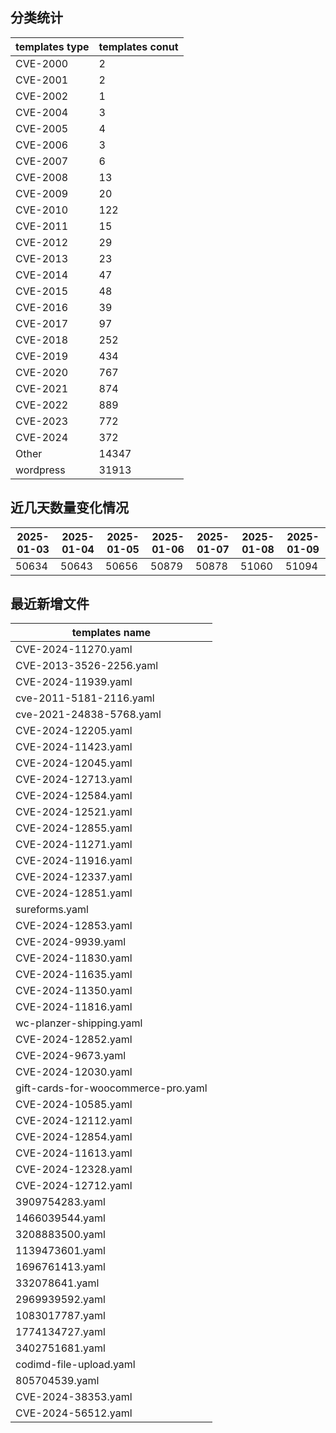 ## 分类统计
| templates type | templates conut | 
| --- | --- |
| CVE-2000 | 2 |
| CVE-2001 | 2 |
| CVE-2002 | 1 |
| CVE-2004 | 3 |
| CVE-2005 | 4 |
| CVE-2006 | 3 |
| CVE-2007 | 6 |
| CVE-2008 | 13 |
| CVE-2009 | 20 |
| CVE-2010 | 122 |
| CVE-2011 | 15 |
| CVE-2012 | 29 |
| CVE-2013 | 23 |
| CVE-2014 | 47 |
| CVE-2015 | 48 |
| CVE-2016 | 39 |
| CVE-2017 | 97 |
| CVE-2018 | 252 |
| CVE-2019 | 434 |
| CVE-2020 | 767 |
| CVE-2021 | 874 |
| CVE-2022 | 889 |
| CVE-2023 | 772 |
| CVE-2024 | 372 |
| Other | 14347 |
| wordpress | 31913 |
## 近几天数量变化情况
|2025-01-03 | 2025-01-04 | 2025-01-05 | 2025-01-06 | 2025-01-07 | 2025-01-08 | 2025-01-09|
|--- | ------ | ------ | ------ | ------ | ------ | ---|
|50634 | 50643 | 50656 | 50879 | 50878 | 51060 | 51094|
## 最近新增文件
| templates name | 
| --- |
| CVE-2024-11270.yaml |
| CVE-2013-3526-2256.yaml |
| CVE-2024-11939.yaml |
| cve-2011-5181-2116.yaml |
| cve-2021-24838-5768.yaml |
| CVE-2024-12205.yaml |
| CVE-2024-11423.yaml |
| CVE-2024-12045.yaml |
| CVE-2024-12713.yaml |
| CVE-2024-12584.yaml |
| CVE-2024-12521.yaml |
| CVE-2024-12855.yaml |
| CVE-2024-11271.yaml |
| CVE-2024-11916.yaml |
| CVE-2024-12337.yaml |
| CVE-2024-12851.yaml |
| sureforms.yaml |
| CVE-2024-12853.yaml |
| CVE-2024-9939.yaml |
| CVE-2024-11830.yaml |
| CVE-2024-11635.yaml |
| CVE-2024-11350.yaml |
| CVE-2024-11816.yaml |
| wc-planzer-shipping.yaml |
| CVE-2024-12852.yaml |
| CVE-2024-9673.yaml |
| CVE-2024-12030.yaml |
| gift-cards-for-woocommerce-pro.yaml |
| CVE-2024-10585.yaml |
| CVE-2024-12112.yaml |
| CVE-2024-12854.yaml |
| CVE-2024-11613.yaml |
| CVE-2024-12328.yaml |
| CVE-2024-12712.yaml |
| 3909754283.yaml |
| 1466039544.yaml |
| 3208883500.yaml |
| 1139473601.yaml |
| 1696761413.yaml |
| 332078641.yaml |
| 2969939592.yaml |
| 1083017787.yaml |
| 1774134727.yaml |
| 3402751681.yaml |
| codimd-file-upload.yaml |
| 805704539.yaml |
| CVE-2024-38353.yaml |
| CVE-2024-56512.yaml |
